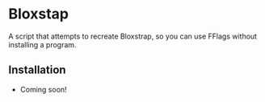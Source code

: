 # Bloxstap
A script that attempts to recreate Bloxstrap, so you can use FFlags without installing a program.

## Installation
- Coming soon!
